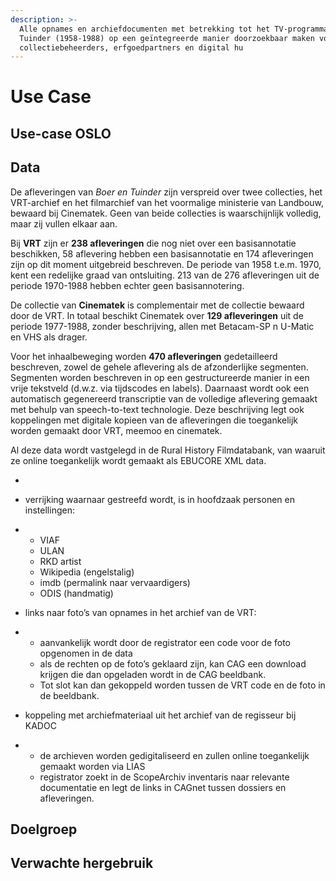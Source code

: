 ```yaml
---
description: >-
  Alle opnames en archiefdocumenten met betrekking tot het TV-programma Boer en
  Tuinder (1958-1988) op een geïntegreerde manier doorzoekbaar maken voor
  collectiebeheerders, erfgoedpartners en digital hu
---
```


# Use Case

## Use-case OSLO

##

## Data

De afleveringen van _Boer en Tuinder_ zijn verspreid over twee collecties, het VRT-archief en het filmarchief van het voormalige ministerie van Landbouw, bewaard bij Cinematek. Geen van beide collecties is waarschijnlijk volledig, maar zij vullen elkaar aan.&#x20;

Bij **VRT** zijn er **238 afleveringen** die nog niet over een basisannotatie beschikken, 58 aflevering hebben een basisannotatie en 174 afleveringen zijn op dit moment uitgebreid beschreven. De periode van 1958 t.e.m. 1970, kent een redelijke graad van ontsluiting. 213 van de 276 afleveringen uit de periode 1970-1988 hebben echter geen basisannotering.&#x20;

De collectie van **Cinematek** is complementair met de collectie bewaard door de VRT. In totaal beschikt Cinematek over **129 afleveringen** uit de periode 1977-1988, zonder beschrijving, allen met Betacam-SP n U-Matic en VHS als drager.

Voor het inhaalbeweging worden **470 afleveringen** gedetailleerd beschreven, zowel de gehele aflevering als de afzonderlijke segmenten. Segmenten worden beschreven in op een gestructureerde manier in een vrije tekstveld (d.w.z. via tijdscodes en labels). Daarnaast wordt ook een automatisch gegenereerd transcriptie van de volledige aflevering gemaakt met behulp van speech-to-text technologie. Deze beschrijving legt ook koppelingen met digitale kopieen van de afleveringen die toegankelijk worden gemaakt door VRT, meemoo en cinematek.

Al deze data wordt vastgelegd in de Rural History Filmdatabank, van waaruit ze online toegankelijk wordt gemaakt als EBUCORE XML data.

* &#x20;



* verrijking waarnaar gestreefd wordt, is in hoofdzaak personen en instellingen:
*
  * VIAF
  * ULAN
  * RKD artist
  * Wikipedia (engelstalig)
  * imdb (permalink naar vervaardigers)
  * ODIS (handmatig)
* links naar foto’s van opnames in het archief van de VRT:
*
  * aanvankelijk wordt door de registrator een code voor de foto opgenomen in de data
  * als de rechten op de foto’s geklaard zijn, kan CAG een download krijgen die dan opgeladen wordt in de CAG beeldbank.&#x20;
  * Tot slot kan dan gekoppeld worden tussen de VRT code en de foto in de beeldbank.&#x20;
* koppeling met archiefmateriaal uit het archief van de regisseur bij KADOC
*
  * de archieven worden gedigitaliseerd en zullen online toegankelijk gemaakt worden via LIAS
  * registrator zoekt in de ScopeArchiv inventaris naar relevante documentatie en legt de links in CAGnet tussen dossiers en afleveringen.

## Doelgroep



## Verwachte hergebruik

